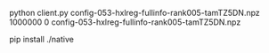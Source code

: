 python client.py config-053-hxlreg-fullinfo-rank005-tamTZ5DN.npz 1000000 0 config-053-hxlreg-fullinfo-rank005-tamTZ5DN.npz

pip install ./native
